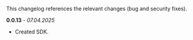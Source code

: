 This changelog references the relevant changes (bug and security fixes).

**0.0.13** - _07.04.2025_
* Created SDK.
